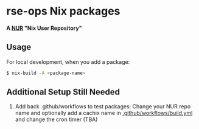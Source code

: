 # rse-ops Nix packages

**A [NUR](https://github.com/nix-community/NUR) "Nix User Repository"**

## Usage

For local development, when you add a package:

```bash
$ nix-build -A <package-name>
```

## Additional Setup Still Needed

1. Add back .github/workflows to test packages: Change your NUR repo name and optionally add a cachix name in [.github/workflows/build.yml](./.github/workflows/build.yml) and change the cron timer (TBA)


<!-- Remove this if you don't use github actions
![Build and populate cache](https://github.com/<YOUR-GITHUB-USER>/nur-packages/workflows/Build%20and%20populate%20cache/badge.svg)
[![Cachix Cache](https://img.shields.io/badge/cachix-<YOUR_CACHIX_CACHE_NAME>-blue.svg)](https://<YOUR_CACHIX_CACHE_NAME>.cachix.org)-->

